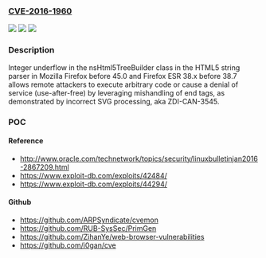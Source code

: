 ### [CVE-2016-1960](https://cve.mitre.org/cgi-bin/cvename.cgi?name=CVE-2016-1960)
![](https://img.shields.io/static/v1?label=Product&message=n%2Fa&color=blue)
![](https://img.shields.io/static/v1?label=Version&message=n%2Fa&color=blue)
![](https://img.shields.io/static/v1?label=Vulnerability&message=n%2Fa&color=brighgreen)

### Description

Integer underflow in the nsHtml5TreeBuilder class in the HTML5 string parser in Mozilla Firefox before 45.0 and Firefox ESR 38.x before 38.7 allows remote attackers to execute arbitrary code or cause a denial of service (use-after-free) by leveraging mishandling of end tags, as demonstrated by incorrect SVG processing, aka ZDI-CAN-3545.

### POC

#### Reference
- http://www.oracle.com/technetwork/topics/security/linuxbulletinjan2016-2867209.html
- https://www.exploit-db.com/exploits/42484/
- https://www.exploit-db.com/exploits/44294/

#### Github
- https://github.com/ARPSyndicate/cvemon
- https://github.com/RUB-SysSec/PrimGen
- https://github.com/ZihanYe/web-browser-vulnerabilities
- https://github.com/i0gan/cve

